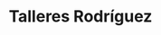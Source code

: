 ---
title: "Talleres Rodríguez"
url: /pedro-martinez/talleres-rodriguez/
shop: reparación de automóviles
---